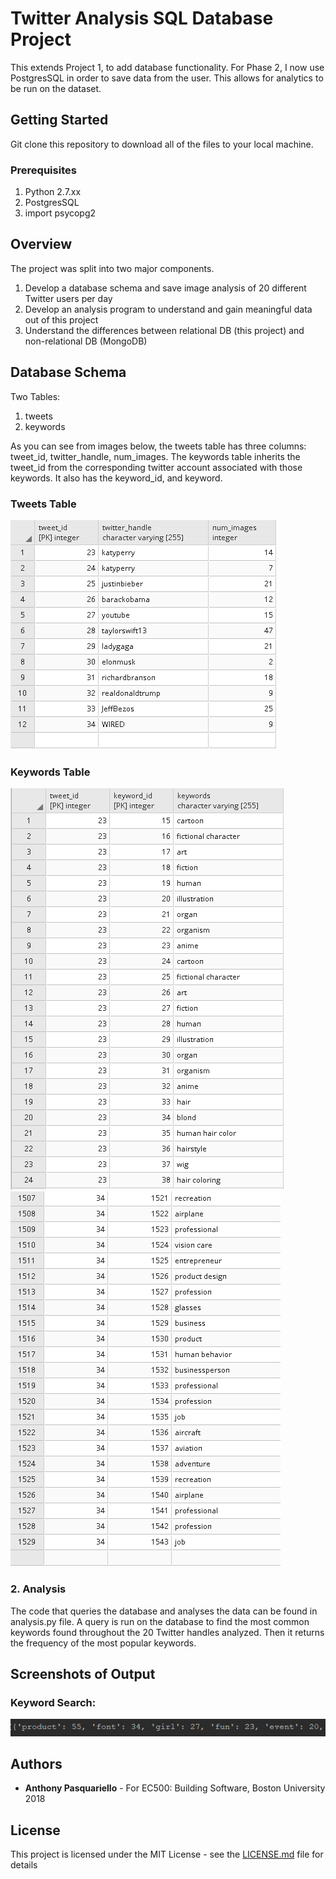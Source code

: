 # Twitter Analysis SQL Database Project
This extends Project 1, to add database functionality. For Phase 2, I now use PostgresSQL in order to save data from the user. This allows for analytics to be run on the dataset. 

## Getting Started
Git clone this repository to download all of the files to your local machine.

### Prerequisites
1. Python 2.7.xx
1. PostgresSQL
1. import psycopg2

## Overview
The project was split into two major components.
1. Develop a database schema and save image analysis of 20 different Twitter users per day
2. Develop an analysis program to understand and gain meaningful data out of this project
3. Understand the differences between relational DB (this project) and non-relational DB (MongoDB)

## Database Schema
Two Tables:
1. tweets
2. keywords

As you can see from images below, the tweets table has three columns: tweet_id, twitter_handle, num_images.
The keywords table inherits the tweet_id from the corresponding twitter account associated with those keywords. It also has the keyword_id, and keyword.

### Tweets Table
![alt text](https://github.com/antpas/EC500C1/blob/master/Database_Project_SQL/Data/tweetsTable.png)

### Keywords Table
![alt text](https://github.com/antpas/EC500C1/blob/master/Database_Project_SQL/Data/keywordsTable.png)
![alt text](https://github.com/antpas/EC500C1/blob/master/Database_Project_SQL/Data/keywordsTable2.png)

### 2. Analysis
The code that queries the database and analyses the data can be found in analysis.py file. A query is run on the database to find the most common keywords found throughout the 20 Twitter handles analyzed. Then it returns the frequency of the most popular keywords.


## Screenshots of Output
### Keyword Search: 
![alt text](https://github.com/antpas/EC500C1/blob/master/Database_Project_SQL/Data/mostfreq.png)


## Authors

* **Anthony Pasquariello** - For EC500: Building Software, Boston University 2018


## License

This project is licensed under the MIT License - see the [LICENSE.md](https://github.com/antpas/EC500C1/blob/master/LICENSE) file for details
